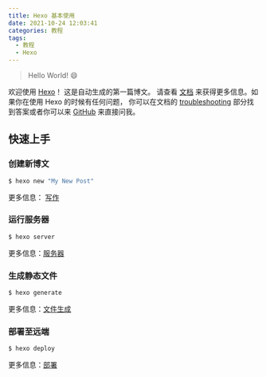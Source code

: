 ```yaml
---
title: Hexo 基本使用
date: 2021-10-24 12:03:41
categories: 教程
tags:
  - 教程
  - Hexo
---
```



> Hello World! :smile:



欢迎使用 [Hexo](https://hexo.io/)！ 这是自动生成的第一篇博文。 请查看 [文档](https://hexo.io/docs/) 来获得更多信息。如果你在使用 Hexo 的时候有任何问题， 你可以在文档的 [troubleshooting](https://hexo.io/docs/troubleshooting.html) 部分找到答案或者你可以来 [GitHub](https://github.com/hexojs/hexo/issues) 来直接问我。

## 快速上手

### 创建新博文

``` bash
$ hexo new "My New Post"
```

更多信息： [写作](https://hexo.io/docs/writing.html)

### 运行服务器

``` bash
$ hexo server
```

更多信息：[服务器](https://hexo.io/docs/server.html)

### 生成静态文件

``` bash
$ hexo generate
```

更多信息：[文件生成](https://hexo.io/docs/generating.html)

### 部署至远端

``` bash
$ hexo deploy
```

更多信息：[部署](https://hexo.io/docs/one-command-deployment.html)

